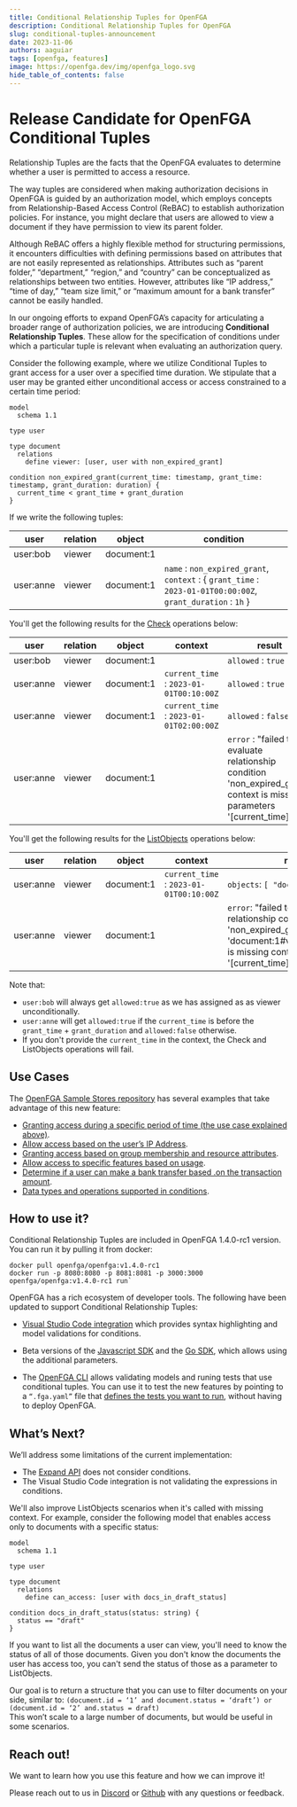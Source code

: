```yaml
---
title: Conditional Relationship Tuples for OpenFGA
description: Conditional Relationship Tuples for OpenFGA
slug: conditional-tuples-announcement
date: 2023-11-06
authors: aaguiar
tags: [openfga, features]
image: https://openfga.dev/img/openfga_logo.svg
hide_table_of_contents: false
---
```

# Release Candidate for OpenFGA Conditional Tuples

Relationship Tuples are the facts that the OpenFGA evaluates to determine whether a user is permitted to access a resource.

The way tuples are considered when making authorization decisions in OpenFGA is guided by an authorization model, which employs concepts from Relationship-Based Access Control (ReBAC) to establish authorization policies. For instance, you might declare that users are allowed to view a document if they have permission to view its parent folder.

Although ReBAC offers a highly flexible method for structuring permissions, it encounters difficulties with defining permissions based on attributes that are not easily represented as relationships. Attributes such as “parent folder,” “department,” “region,” and “country” can be conceptualized as relationships between two entities. However, attributes like “IP address,” “time of day,” “team size limit,” or “maximum amount for a bank transfer” cannot be easily handled.

In our ongoing efforts to expand OpenFGA’s capacity for articulating a broader range of authorization policies, we are introducing **Conditional Relationship Tuples**. These allow for the specification of conditions under which a particular tuple is relevant when evaluating an authorization query.

Consider the following example, where we utilize Conditional Tuples to grant access for a user over a specified time duration. We stipulate that a user may be granted either unconditional access or access constrained to a certain time period:

```dsl.openfga
model
  schema 1.1

type user

type document
  relations
    define viewer: [user, user with non_expired_grant]

condition non_expired_grant(current_time: timestamp, grant_time: timestamp, grant_duration: duration) {
  current_time < grant_time + grant_duration
}
```

If we write the following tuples:

| user | relation| object| condition | 
|------|---------|-------|---|
| user:bob | viewer| document:1| |
| user:anne | viewer| document:1| `name` : `non_expired_grant`, `context` : { `grant_time` : `2023-01-01T00:00:00Z`, `grant_duration` : `1h` } |

You'll get the following results for the [Check](https://openfga.dev/api/service#/Relationship%20Queries/Check) operations below:

| user | relation| object| context | result |
|------|---------|-------|---|---|
| user:bob | viewer| document:1|  | `allowed` : `true` |
| user:anne | viewer| document:1| `current_time` : `2023-01-01T00:10:00Z` | `allowed` : `true` |
| user:anne | viewer| document:1| `current_time` : `2023-01-01T02:00:00Z` | `allowed` : `false` |
| user:anne | viewer| document:1 | | `error` : "failed to evaluate relationship condition 'non_expired_grant': context is missing parameters '[current_time]' |

You'll get the following results for the [ListObjects](https://openfga.dev/api/service#/Relationship%20Queries/ListObjects) operations below:

| user | relation| object| context | result |
|------|---------|-------|---|---|
| user:anne | viewer| document:1| `current_time` : `2023-01-01T00:10:00Z` |  `objects`: `[ "document:1"]` |
| user:anne | viewer| document:1| | `error`: "failed to evaluate relationship condition 'non_expired_grant': tuple 'document:1#viewer@user:anne' is missing context parameters '[current_time]' |

Note that:

- `user:bob` will always get `allowed:true` as we has assigned as as viewer unconditionally.
- `user:anne` will get `allowed:true` if the `current_time` is before the `grant_time` + `grant_duration` and `allowed:false` otherwise.
- If you don't provide the `current_time` in the context, the Check and ListObjects operations will fail.

## Use Cases

The [OpenFGA Sample Stores repository](https://github.com/openfga/sample-stores) has several examples that take advantage of this new feature:

- [Granting access during a specific period of time (the use case explained above)](https://github.com/openfga/sample-stores/tree/main/stores/temporal-access).
- [Allow access based on the user’s IP Address](https://github.com/openfga/sample-stores/tree/main/stores/ip-based-access).
- [Granting access based on group membership and resource attributes](https://github.com/openfga/sample-stores/tree/main/stores/groups-resource-attributes).
- [Allow access to specific features based on usage](https://github.com/openfga/sample-stores/tree/main/stores/advanced-entitlements).
- [Determine if a user can make a bank transfer based .on the transaction amount](https://github.com/openfga/sample-stores/tree/main/stores/banking).
- [Data types and operations supported in conditions](https://github.com/openfga/sample-stores/tree/main/stores/condition-data-types).

## How to use it?

Conditional Relationship Tuples are included in OpenFGA 1.4.0-rc1 version. You can run it by pulling it from docker:

```shell
docker pull openfga/openfga:v1.4.0-rc1
docker run -p 8080:8080 -p 8081:8081 -p 3000:3000 openfga/openfga:v1.4.0-rc1 run`
```

OpenFGA has a rich ecosystem of developer tools. The following have been updated to support Conditional Relationship Tuples:

- [Visual Studio Code integration](https://marketplace.visualstudio.com/items?itemName=openfga.openfga-vscode) which provides syntax highlighting and model validations for conditions.

- Beta versions of the [Javascript SDK](https://www.npmjs.com/package/@openfga/sdk/v/0.3.0-beta.1) and the [Go SDK](https://github.com/openfga/go-sdk/releases/tag/v0.3.0-beta.1), which allows using the additional parameters.

- The [OpenFGA CLI](https://github.com/openfga/cli) allows validating models and runing tests that use conditional tuples. You can use it to test the new features by pointing to a `“.fga.yaml”` file that [defines the tests you want to run](https://github.com/openfga/cli#run-tests-on-an-authorization-model), without having to deploy OpenFGA.

## What’s Next?

We’ll address some limitations of the current implementation:

- The [Expand API](https://openfga.dev/api/service#/Relationship%20Queries/Expand) does not consider conditions.
- The Visual Studio Code integration is not validating the expressions in conditions. 

We'll also improve ListObjects scenarios when it's called with missing context.  For example, consider the following model that enables access only to documents with a specific status:

```dsl.openfga
model
  schema 1.1

type user

type document
  relations
    define can_access: [user with docs_in_draft_status]

condition docs_in_draft_status(status: string) {
  status == "draft"
}
```

If you want to list all the documents a user can view, you'll need to know the status of all of those documents. Given you don't know the documents the user has access too, you can't send the status of those as a parameter to ListObjects.

Our goal is to return a structure that you can use to filter documents on your side, similar to:
`(document.id = ‘1’ and document.status = ‘draft’) or (document.id = ‘2’ and.status = draft)` <br />
This won’t scale to a large number of documents, but would be useful in some scenarios.

## Reach out!

We want to learn how you use this feature and how we can improve it! 

Please reach out to us in [Discord](https://discord.gg/8naAwJfWN6) or [Github](https://github.com/orgs/openfga/discussions) with any questions or feedback.

